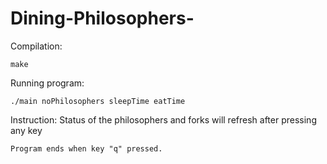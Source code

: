 # Dining-Philosophers-

Compilation: 

    make

Running program: 

    ./main noPhilosophers sleepTime eatTime

Instruction: Status of the philosophers and forks will refresh after pressing any key

    Program ends when key "q" pressed.

